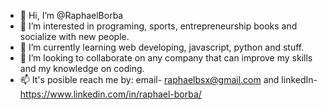 - 👋 Hi, I’m @RaphaelBorba
- 👀 I’m interested in programing, sports, entrepreneurship books and socialize with new people.
- 🌱 I’m currently learning web developing, javascript, python and stuff.
- 💞️ I’m looking to collaborate on any company that can improve my skills and my knowledge on coding.
- 📫 It's posible reach me by: email- raphaelbsx@gmail.com and linkedIn- https://www.linkedin.com/in/raphael-borba/ 

<!---
RaphaelBorba/RaphaelBorba is a ✨ special ✨ repository because its `README.md` (this file) appears on your GitHub profile.
You can click the Preview link to take a look at your changes.
--->
